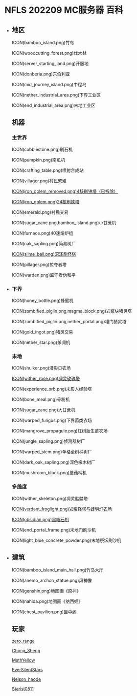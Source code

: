 # **NFLS 202209 MC服务器 百科**

<ul id="cols"><li>

## 地区

ICON(bamboo_island.png)竹岛

ICON(woodcutting_forest.png)伐木林

ICON(server_starting_land.png)开服地

ICON(donberia.png)东伯利亚

ICON(mid_journey_island.png)中程岛

ICON(nether_industrial_area.png)下界工业区

ICON(end_industrial_area.png)末地工业区

## 机器

### 主世界

ICON(cobblestone.png)刷石机

ICON(pumpkin.png)南瓜机

ICON(crafting_table.png)喷射合成站

ICON(villager.png)村民繁殖

[ICON(iron_golem_removed.png)4核刷铁塔（已拆除）](?4核刷铁塔（已拆除）)

[ICON(iron_golem.png)24核刷铁塔](?24核刷铁塔)

ICON(emerald.png)村民交易

ICON(sugar_cane.png,bamboo_island.png)小甘蔗机

ICON(furnace.png)40速熔炉组

ICON(oak_sapling.png)简易树厂

[ICON(slime_ball.png)沼泽刷怪塔](?沼泽刷怪塔)

ICON(pillager.png)掠夺者塔

ICON(warden.png)监守者伪和平

</li><li>

### 下界

ICON(honey_bottle.png)蜂蜜机

ICON(zombified_piglin.png,magma_block.png)岩浆块猪灵塔

ICON(zombified_piglin.png,nether_portal.png)堆门猪灵塔

ICON(gold_ingot.png)猪灵交易

ICON(nether_star.png)杀凋机

### 末地

ICON(shulker.png)潜影贝农场

[ICON(wither_rose.png)凋灵玫瑰塔](?凋灵玫瑰塔)

ICON(experience_orb.png)末影人经验塔

ICON(bone_meal.png)骨粉机

ICON(sugar_cane.png)大甘蔗机

ICON(warped_fungus.png)下界菌类农场

ICON(mangrove_propagule.png)红树胎生苗农场

ICON(jungle_sapling.png)侦测器树厂

ICON(warped_stem.png)单格全树种树厂

ICON(dark_oak_sapling.png)深色橡木树厂

ICON(mushroom_block.png)蘑菇柄机

### 多维度

ICON(wither_skeleton.png)凋灵骷髅塔

[ICON(verdant_froglight.png)岩浆怪塔与蛙明灯农场](?岩浆怪塔与蛙明灯农场)

[ICON(obsidian.png)黑曜石机](?黑曜石机)

ICON(end_portal_frame.png)末地门刷沙机

ICON(light_blue_concrete_powder.png)末地祭坛刷沙机

</li><li>

## 建筑

ICON(bamboo_island_main_hall.png)竹岛大厅

ICON(anemo_archon_statue.png)风神像

ICON(genshin.png)地图画《原神》

ICON(nahida.png)地图画《纳西妲》

ICON(chest_pavilion.png)匣中阁

## 玩家

[zero_range](?player/zero_range)

[Chong_Sheng](?player/Chong_Sheng)

[MathYellow](?player/MathYellow)

[EverSilentStars](?player/EverSilentStars)

[Nelson_haode](?player/Nelson_haode)

[Starist0511](?player/Starist0511)

</li></ul>